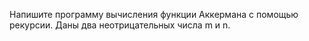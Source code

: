 Напишите программу вычисления функции Аккермана с помощью рекурсии. Даны два неотрицательных числа m и n.

